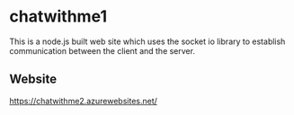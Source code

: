# chatwithme1
This is a node.js built web site which uses the socket io library to establish communication between the client and the server.
## Website
https://chatwithme2.azurewebsites.net/
